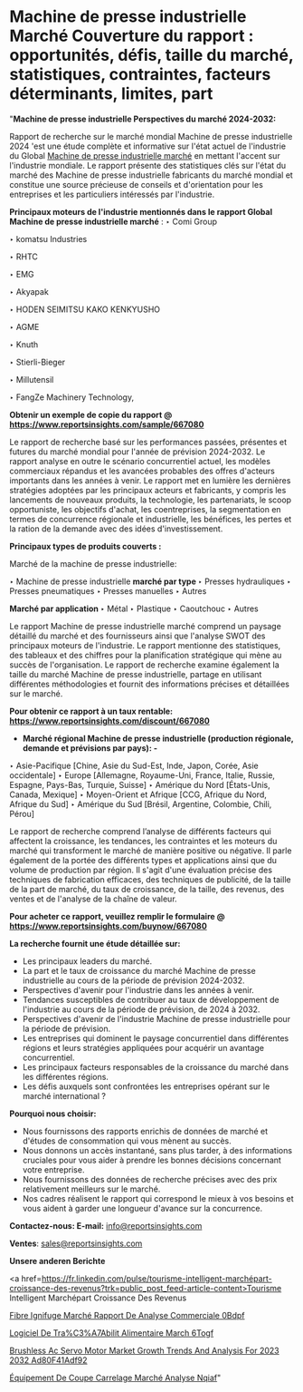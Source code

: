 # Machine de presse industrielle Marché Couverture du rapport : opportunités, défis, taille du marché, statistiques, contraintes, facteurs déterminants, limites, part

"<strong>Machine de presse industrielle Perspectives du marché 2024-2032:</strong>

Rapport de recherche sur le marché mondial Machine de presse industrielle 2024 'est une étude complète et informative sur l'état actuel de l'industrie du Global <a href=https://www.reportsinsights.com/sample/667080>Machine de presse industrielle marché</a> en mettant l'accent sur l'industrie mondiale. Le rapport présente des statistiques clés sur l'état du marché des Machine de presse industrielle fabricants du marché mondial et constitue une source précieuse de conseils et d'orientation pour les entreprises et les particuliers intéressés par l'industrie.

<strong>Principaux moteurs de l'industrie mentionnés dans le rapport Global Machine de presse industrielle marché</strong> :
‣ Comi Group

‣ komatsu Industries

‣ RHTC

‣ EMG

‣ Akyapak

‣ HODEN SEIMITSU KAKO KENKYUSHO

‣ AGME

‣ Knuth

‣ Stierli-Bieger

‣ Millutensil

‣ FangZe Machinery Technology,

<strong>Obtenir un exemple de copie du rapport @ <a href=https://www.reportsinsights.com/sample/667080>https://www.reportsinsights.com/sample/667080</a></strong>

Le rapport de recherche basé sur les performances passées, présentes et futures du marché mondial pour l'année de prévision 2024-2032. Le rapport analyse en outre le scénario concurrentiel actuel, les modèles commerciaux répandus et les avancées probables des offres d'acteurs importants dans les années à venir. Le rapport met en lumière les dernières stratégies adoptées par les principaux acteurs et fabricants, y compris les lancements de nouveaux produits, la technologie, les partenariats, le scoop opportuniste, les objectifs d'achat, les coentreprises, la segmentation en termes de concurrence régionale et industrielle, les bénéfices, les pertes et la ration de la demande avec des idées d'investissement.

<strong>Principaux types de produits couverts :</strong>

Marché de la machine de presse industrielle:

‣  Machine de presse industrielle <strong> marché <strong> par type </strong> </strong>
‣ Presses hydrauliques
‣ Presses pneumatiques
‣ Presses manuelles
‣ Autres

<strong>Marché par application </strong>
‣ Métal
‣ Plastique
‣ Caoutchouc
‣ Autres

Le rapport Machine de presse industrielle marché comprend un paysage détaillé du marché et des fournisseurs ainsi que l'analyse SWOT des principaux moteurs de l'industrie. Le rapport mentionne des statistiques, des tableaux et des chiffres pour la planification stratégique qui mène au succès de l'organisation. Le rapport de recherche examine également la taille du marché Machine de presse industrielle, partage en utilisant différentes méthodologies et fournit des informations précises et détaillées sur le marché.

<strong>Pour obtenir ce rapport à un taux rentable: <a href=https://www.reportsinsights.com/discount/667080>https://www.reportsinsights.com/discount/667080</a></strong>
<ul>
  <li><strong>Marché régional Machine de presse industrielle (production régionale, demande et prévisions par pays): -</strong></li>
</ul>
‣ Asie-Pacifique [Chine, Asie du Sud-Est, Inde, Japon, Corée, Asie occidentale]
‣ Europe [Allemagne, Royaume-Uni, France, Italie, Russie, Espagne, Pays-Bas, Turquie, Suisse]
‣ Amérique du Nord [États-Unis, Canada, Mexique]
‣ Moyen-Orient et Afrique [CCG, Afrique du Nord, Afrique du Sud]
‣ Amérique du Sud [Brésil, Argentine, Colombie, Chili, Pérou]

Le rapport de recherche comprend l’analyse de différents facteurs qui affectent la croissance, les tendances, les contraintes et les moteurs du marché qui transforment le marché de manière positive ou négative. Il parle également de la portée des différents types et applications ainsi que du volume de production par région. Il s'agit d'une évaluation précise des techniques de fabrication efficaces, des techniques de publicité, de la taille de la part de marché, du taux de croissance, de la taille, des revenus, des ventes et de l'analyse de la chaîne de valeur.

<strong>Pour acheter ce rapport, veuillez remplir le formulaire @   <a href=https://www.reportsinsights.com/buynow/667080>https://www.reportsinsights.com/buynow/667080</a></strong>

<strong>La recherche fournit une étude détaillée sur:</strong>
<ul>
  <li>Les principaux leaders du marché.</li>
  <li>La part et le taux de croissance du marché Machine de presse industrielle au cours de la période de prévision 2024-2032.</li>
  <li>Perspectives d'avenir pour l'industrie dans les années à venir.</li>
  <li>Tendances susceptibles de contribuer au taux de développement de l'industrie au cours de la période de prévision, de 2024 à 2032.</li>
  <li>Perspectives d'avenir de l'industrie Machine de presse industrielle pour la période de prévision.</li>
  <li>Les entreprises qui dominent le paysage concurrentiel dans différentes régions et leurs stratégies appliquées pour acquérir un avantage concurrentiel.</li>
  <li>Les principaux facteurs responsables de la croissance du marché dans les différentes régions.</li>
  <li>Les défis auxquels sont confrontées les entreprises opérant sur le marché international ?</li>
</ul>
<strong>Pourquoi nous choisir:</strong>
<ul>
  <li>Nous fournissons des rapports enrichis de données de marché et d'études de consommation qui vous mènent au succès.</li>
  <li>Nous donnons un accès instantané, sans plus tarder, à des informations cruciales pour vous aider à prendre les bonnes décisions concernant votre entreprise.</li>
  <li>Nous fournissons des données de recherche précises avec des prix relativement meilleurs sur le marché.</li>
  <li>Nos cadres réalisent le rapport qui correspond le mieux à vos besoins et vous aident à garder une longueur d'avance sur la concurrence.</li>
</ul>
<strong>Contactez-nous:
</strong><strong>E-mail:</strong> <a href=mailto:info@reportsinsights.com>info@reportsinsights.com</a>

<strong>Ventes</strong>: <a href=mailto:sales@reportsinsights.com>sales@reportsinsights.com</a>

<strong>Unsere anderen Berichte</strong>

<a href=https://fr.linkedin.com/pulse/tourisme-intelligent-marchépart-croissance-des-revenus?trk=public_post_feed-article-content>Tourisme Intelligent Marchépart Croissance Des Revenus</a>

<a href=https://fr.linkedin.com/pulse/fibre-ignifuge-marché-rapport-de-analyse-commerciale-0bdpf/>Fibre Ignifuge Marché Rapport De Analyse Commerciale 0Bdpf</a>

<a href=https://www.linkedin.com/pulse/logiciel-de-tra%C3%A7abilit%C3%A9-alimentaire-march%C3%A9-6togf/>Logiciel De Tra%C3%A7Abilit Alimentaire March 6Togf</a>

<a href=https://medium.com/@patelamau/brushless-ac-servo-motor-market-growth-trends-and-analysis-for-2023-2032-ad80f41adf92>Brushless Ac Servo Motor Market Growth Trends And Analysis For 2023 2032 Ad80F41Adf92</a>

<a href=https://fr.linkedin.com/pulse/équipement-de-coupe-carrelage-marché-analyse-nqiaf/>Équipement De Coupe Carrelage Marché Analyse Nqiaf</a>"
